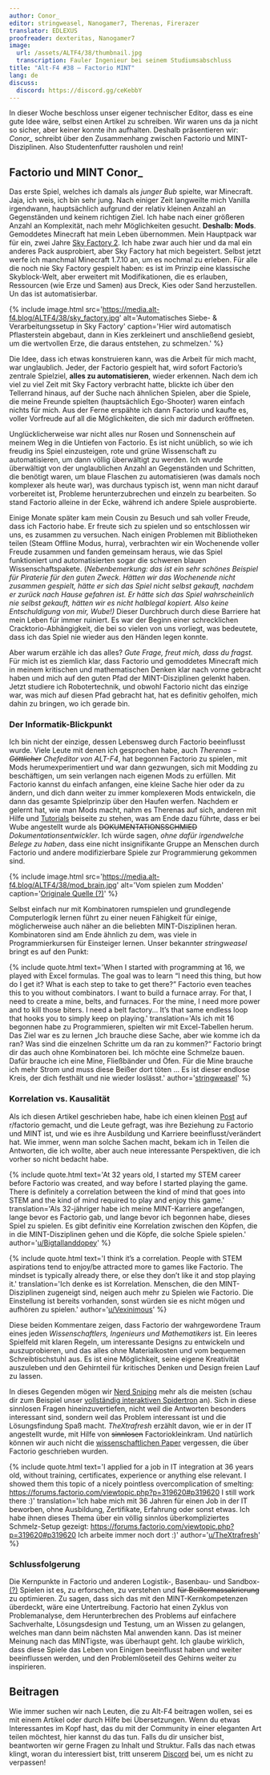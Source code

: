 ```yaml
---
author: Conor_
editor: stringweasel, Nanogamer7, Therenas, Firerazer
translator: EDLEXUS
proofreader: dexteritas, Nanogamer7
image:
  url: /assets/ALTF4/38/thumbnail.jpg
  transcription: Fauler Ingenieur bei seinem Studiumsabschluss
title: "Alt-F4 #38 – Factorio MINT"
lang: de
discuss:
  discord: https://discord.gg/ceKebbY
---
```


In dieser Woche beschloss unser eigener technischer Editor, dass es eine gute Idee wäre, selbst einen Artikel zu schreiben. Wir waren uns da ja nicht so sicher, aber keiner konnte ihn aufhalten. Deshalb präsentieren wir: *Conor_* schreibt über den Zusammenhang zwischen Factorio und MINT-Disziplinen. Also Studentenfutter rausholen und rein!

## Factorio und MINT <author>Conor_</author>

Das erste Spiel, welches ich damals als *junger Bub* spielte, war Minecraft. Jaja, ich weis, ich bin sehr jung. Nach einiger Zeit langweilte mich Vanilla irgendwann, hauptsächlich aufgrund der relativ kleinen Anzahl an Gegenständen und keinem richtigen Ziel. Ich habe nach einer größeren Anzahl an Komplexität, nach mehr Möglichkeiten gesucht. **Deshalb: Mods**. Gemoddetes Minecraft hat mein Leben übernommen. Mein Hauptpack war für ein, zwei Jahre [Sky Factory 2](https://atlauncher.com/pack/skyfactory). Ich habe zwar auch hier und da mal ein anderes Pack ausprobiert, aber Sky Factory hat mich begeistert. Selbst jetzt werfe ich manchmal Minecraft 1.7.10 an, um es nochmal zu erleben. Für alle die noch nie Sky Factory gespielt haben: es ist im Prinzip eine klassische Skyblock-Welt, aber erweitert mit Modifikationen, die es erlauben, Ressourcen (wie Erze und Samen) aus Dreck, Kies oder Sand herzustellen. Un das ist automatisierbar.

{% include image.html src='https://media.alt-f4.blog/ALTF4/38/sky_factory.jpg' alt='Automatisches Siebe- & Verarbeitungssetup in Sky Factory' caption='Hier wird automatisch Pflasterstein abgebaut, dann in Kies zerkleinert und anschließend gesiebt, um die wertvollen Erze, die daraus entstehen, zu schmelzen.' %}

Die Idee, dass ich etwas konstruieren kann, was die Arbeit für mich macht, war unglaublich. Jeder, der Factorio gespielt hat, wird sofort Factorio’s zentrale Spielziel, **alles zu automatisieren**, wieder erkennen. Nach dem ich viel zu viel Zeit mit Sky Factory verbracht hatte, blickte ich über den Tellerrand hinaus, auf der Suche nach ähnlichen Spielen, aber die Spiele, die meine Freunde spielten (hauptsächlich Ego-Shooter) waren einfach nichts für mich. Aus der Ferne erspähte ich dann Factorio und kaufte es, voller Vorfreude auf all die Möglichkeiten, die sich mir dadurch eröffneten.

Unglücklicherweise war nicht alles nur Rosen und Sonnenschein auf meinem Weg in die Untiefen von Factorio. Es ist nicht unüblich, so wie ich freudig ins Spiel einzusteigen, rote und grüne Wissenschaft zu automatisieren, um dann völlig überwältigt zu werden. Ich wurde überwältigt von der unglaublichen Anzahl an Gegenständen und Schritten, die benötigt waren, um blaue Flaschen zu automatisieren (was damals noch komplexer als heute war), was durchaus typisch ist, wenn man nicht darauf vorbereitet ist, Probleme herunterzubrechen und einzeln zu bearbeiten. So stand Factorio alleine in der Ecke, während ich andere Spiele ausprobierte.

Einige Monate später kam mein Cousin zu Besuch und sah voller Freude, dass ich Factorio habe. Er freute sich zu spielen und so entschlossen wir uns, es zusammen zu versuchen. Nach einigen Problemen mit Bibliotheken teilen (Steam Offline Modus, hurra), verbrachten wir ein Wochenende voller Freude zusammen und fanden gemeinsam heraus, wie das Spiel funktioniert und automatisierten sogar die schweren blauen Wissenschaftspakete. (*Nebenbemerkung: das ist ein sehr schönes Beispiel für Piraterie für den guten Zweck. Hätten wir das Wochenende nicht zusammen gespielt, hätte er sich das Spiel nicht selbst gekauft, nachdem er zurück nach Hause gefahren ist. Er hätte sich das Spiel wahrscheinlich nie selbst gekauft, hätten wir es nicht halblegal kopiert. Also keine Entschuldigung von mir, Wube!)* Dieser Durchbruch durch diese Barriere hat mein Leben für immer ruiniert. Es war der Beginn einer schrecklichen Cracktorio-Abhängigkeit, die bei so vielen von uns vorliegt, was bedeutete, dass ich das Spiel nie wieder aus den Händen legen konnte.

Aber warum erzähle ich das alles? *Gute Frage, freut mich, dass du fragst.* Für mich ist es ziemlich klar, dass Factorio und gemoddetes Minecraft mich in meinem kritischen und mathematischen Denken klar nach vorne gebracht haben und mich auf den guten Pfad der MINT-Disziplinen gelenkt haben. Jetzt studiere ich Robotertechnik, und obwohl Factorio nicht das einzige war, was mich auf diesen Pfad gebracht hat, hat es definitiv geholfen, mich dahin zu bringen, wo ich gerade bin.

### Der Informatik-Blickpunkt

Ich bin nicht der einzige, dessen Lebensweg durch Factorio beeinflusst wurde. Viele Leute mit denen ich gesprochen habe, auch *Therenas – ~~Göttlicher~~ Chefeditor von ALT-F4*, hat begonnen Factorio zu spielen, mit Mods herumexperimentiert und war dann gezwungen, sich mit Modding zu beschäftigen, um sein verlangen nach eigenen Mods zu erfüllen. Mit Factorio kannst du einfach anfangen, eine kleine Sache hier oder da zu ändern, und dich dann weiter zu immer komplexeren Mods entwickeln, die dann das gesamte Spielprinzip über den Haufen werfen. Nachdem er gelernt hat, wie man Mods macht, nahm es Therenas auf sich, anderen mit Hilfe und [Tutorials](https://github.com/ClaudeMetz/UntitledGuiGuide/wiki) beiseite zu stehen, was am Ende dazu führte, dass er bei Wube angestellt wurde als ~~DOKUMENTATIONSSCHMIED~~ *Dokumentationsentwickler*. Ich würde sagen, *ohne dafür irgendwelche Belege zu haben*, dass eine nicht insignifikante Gruppe an Menschen durch Factorio und andere modifizierbare Spiele zur Programmierung gekommen sind.

{% include image.html src='https://media.alt-f4.blog/ALTF4/38/mod_brain.jpg' alt='Vom spielen zum Modden' caption='<a href="https://discord.com/channels/139677590393716737/306402592265732098/672169819696791582">Originale Quelle (?)</a>' %}

Selbst einfach nur mit Kombinatoren rumspielen und grundlegende Computerlogik lernen führt zu einer neuen Fähigkeit für einige, möglicherweise auch näher an die beliebten MINT-Disziplinen heran. Kombinatoren sind am Ende ähnlich zu dem, was viele in Programmierkursen für Einsteiger lernen. Unser bekannter *stringweasel* bringt es auf den Punkt:

{% include quote.html text='When I started with programming at 16, we played with Excel formulas. The goal was to learn “I need this thing, but how do I get it? What is each step to take to get there?” Factorio even teaches this to you without combinators. I want to build a furnace array. For that, I need to create a mine, belts, and furnaces. For the mine, I need more power and to kill those biters. I need a belt factory... It’s that same endless loop that hooks you to simply keep on playing.' translation='Als ich mit 16 begonnen habe zu Programmieren, spielten wir mit Excel-Tabellen herum. Das Ziel war es zu lernen „Ich brauche diese Sache, aber wie komme ich da ran? Was sind die einzelnen Schritte um da ran zu kommen?“ Factorio bringt dir das auch ohne Kombinatoren bei. Ich möchte eine Schmelze bauen. Dafür brauche ich eine Mine, Fließbänder und Öfen. Für die Mine brauche ich mehr Strom und muss diese Beißer dort töten ... Es ist dieser endlose Kreis, der dich festhält und nie wieder loslässt.' author='<a href="https://github.com/AlternativeFFFF/Alt-F4/pull/492#discussion_r641456118">stringweasel</a>' %}
### Korrelation vs. Kausalität

Als ich diesen Artikel geschrieben habe, habe ich einen kleinen [Post](https://www.reddit.com/r/factorio/comments/n8gpes/factorio_and_stem_careers/) auf r/factorio gemacht, und die Leute gefragt, was ihre Beziehung zu Factorio und MINT ist, und wie es ihre Ausbildung und Karriere beeinflusst/verändert hat. Wie immer, wenn man solche Sachen macht, bekam ich in Teilen die Antworten, die ich wollte, aber auch neue interessante Perspektiven, die ich vorher so nicht bedacht habe.

{% include quote.html text='At 32 years old, I started my STEM career before Factorio was created, and way before I started playing the game. There is definitely a correlation between the kind of mind that goes into STEM and the kind of mind required to play and enjoy this game.' translation='Als 32-jähriger habe ich meine MINT-Karriere angefangen, lange bevor es Factorio gab, und lange bevor ich begonnen habe, dieses Spiel zu spielen. Es gibt definitiv eine Korrelation zwischen den Köpfen, die in die MINT-Disziplinen gehen und die Köpfe, die solche Spiele spielen.' author='<a href="https://www.reddit.com/r/factorio/comments/n8gpes/factorio_and_stem_careers/gxiwjwy?utm_source=share&utm_medium=web2x&context=3">u/Bigtallanddopey</a>' %}

{% include quote.html text='I think it’s a correlation. People with STEM aspirations tend to enjoy/be attracted more to games like Factorio. The mindset is typically already there, or else they don’t like it and stop playing it.' translation='Ich denke es ist Korrelation. Menschen, die den MINT-Disziplinen zugeneigt sind, neigen auch mehr zu Spielen wie Factorio. Die Einstellung ist bereits vorhanden, sonst würden sie es nicht mögen und aufhören zu spielen.' author='<a href="https://www.reddit.com/r/factorio/comments/n8gpes/factorio_and_stem_careers/gxif1dj?utm_source=share&utm_medium=web2x&context=3">u/Vexinimous</a>' %}

Diese beiden Kommentare zeigen, dass Factorio der wahrgewordene Traum eines jeden *Wissenschaftlers, Ingenieurs und Mathematikers* ist. Ein leeres Spielfeld mit klaren Regeln, um interessante Designs zu entwickeln und auszuprobieren, und das alles ohne Materialkosten und vom bequemen Schreibtischstuhl aus. Es ist eine Möglichkeit, seine eigene Kreativität auszuleben und den Gehirnteil für kritisches Denken und Design freien Lauf zu lassen.

In dieses Gegenden mögen wir [Nerd Sniping](https://xkcd.com/356/) mehr als die meisten (schau dir zum Beispiel unser [vollständig interaktiven Spidertron](https://alt-f4.blog/ALTF4-12/#building-spidertron-for-the-web-xthexder) an). Sich in diese sinnlosen Fragen hineinzuvertiefen, nicht weil die Antworten besonders interessant sind, sondern weil das Problem interessant ist und die Lösungsfindung Spaß macht. *TheXtrafresh* erzählt davon, wie er in der IT angestellt wurde, mit Hilfe von ~~sinnlosen~~ Factoriokleinkram. Und natürlich können wir auch nicht die [wissenschaftlichen Paper](https://arxiv.org/abs/2102.04871) vergessen, die über Factorio geschrieben wurden.

{% include quote.html text='I applied for a job in IT integration at 36 years old, without training, certificates, experience or anything else relevant. I showed them this topic of a nicely pointless overcomplication of smelting: <a href="https://forums.factorio.com/viewtopic.php?p=319620#p319620">https://forums.factorio.com/viewtopic.php?p=319620#p319620</a> I still work there :)' translation='Ich habe mich mit 36 Jahren für einen Job in der IT beworben, ohne Ausbildung, Zertifikate, Erfahrung oder sonst etwas. Ich habe ihnen dieses Thema über ein völlig sinnlos überkompliziertes Schmelz-Setup gezeigt: <a href="https://forums.factorio.com/viewtopic.php?p=319620#p319620">https://forums.factorio.com/viewtopic.php?p=319620#p319620</a> Ich arbeite immer noch dort :)' author='<a href="https://www.reddit.com/r/factorio/comments/n8gpes/factorio_and_stem_careers/gxj9g1x?utm_source=share&utm_medium=web2x&context=3">u/TheXtrafresh</a>' %}
### Schlussfolgerung

Die Kernpunkte in Factorio und anderen Logistik-, Basenbau- und Sandbox- [(?)](https://www.reddit.com/r/factorio/comments/9z8x5m/does_factorio_merit_the_creation_of_a_new/) Spielen ist es, zu erforschen, zu verstehen und ~~für Beißermassakrierung~~ zu optimieren. Zu sagen, dass sich das mit den MINT-Kernkompetenzen überdeckt, wäre eine Untertreibung. Factorio hat einen Zyklus von Problemanalyse, dem Herunterbrechen des Problems auf einfachere Sachverhalte, Lösungsdesign und Testung, um an Wissen zu gelangen, welches man dann beim nächsten Mal anwenden kann. Das ist meiner Meinung nach das MINTigste, was überhaupt geht. Ich glaube wirklich, dass diese Spiele das Leben von Einigen beeinflusst haben und weiter beeinflussen werden, und den Problemlöseteil des Gehirns weiter zu inspirieren.

## Beitragen

Wie immer suchen wir nach Leuten, die zu Alt-F4 beitragen wollen, sei es mit einem Artikel oder durch Hilfe bei Übersetzungen. Wenn du etwas Interessantes im Kopf hast, das du mit der Community in einer eleganten Art teilen möchtest, hier kannst du das tun. Falls du dir unsicher bist, beantworten wir gerne Fragen zu Inhalt und Struktur. Falls das nach  etwas klingt, woran du interessiert bist, tritt unserem [Discord](https://discord.gg/nxnCFkb) bei, um es nicht zu verpassen!
